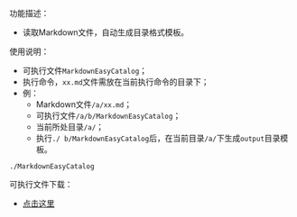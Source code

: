 功能描述：
- 读取Markdown文件，自动生成目录格式模板。


使用说明：
- 可执行文件`MarkdownEasyCatalog`；
- 执行命令，`xx.md`文件需放在当前执行命令的目录下；
- 例：
  - Markdown文件`/a/xx.md`；
  - 可执行文件`/a/b/MarkdownEasyCatalog`；
  - 当前所处目录`/a/`；
  - 执行`./ b/MarkdownEasyCatalog`后，在当前目录`/a/`下生成`output`目录模板。

```
./MarkdownEasyCatalog
```

可执行文件下载：
- [点击这里](https://github.com/SducodeMonkey/MarkdownEasyCatalog/raw/master/Output/MarkdownEasyCatalog)
